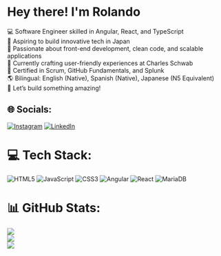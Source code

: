 # Hey there! I'm Rolando
💻 Software Engineer skilled in Angular, React, and TypeScript
<br>
🎌 Aspiring to build innovative tech in Japan
<br>
🚀 Passionate about front-end development, clean code, and scalable applications
<br>
📍 Currently crafting user-friendly experiences at Charles Schwab
<br>
📜 Certified in Scrum, GitHub Fundamentals, and Splunk
<br>
🌎 Bilingual: English (Native), Spanish (Native), Japanese (N5 Equivalent)
<br>
🔹 Let’s build something amazing! <br>

## 🌐 Socials:
[![Instagram](https://img.shields.io/badge/Instagram-%23E4405F.svg?logo=Instagram&logoColor=white)](https://instagram.com/Xmotorolix) [![LinkedIn](https://img.shields.io/badge/LinkedIn-%230077B5.svg?logo=linkedin&logoColor=white)](https://linkedin.com/in/rolando-gonzalez) 

# 💻 Tech Stack:
![HTML5](https://img.shields.io/badge/html5-%23E34F26.svg?style=for-the-badge&logo=html5&logoColor=white) ![JavaScript](https://img.shields.io/badge/javascript-%23323330.svg?style=for-the-badge&logo=javascript&logoColor=%23F7DF1E) ![CSS3](https://img.shields.io/badge/css3-%231572B6.svg?style=for-the-badge&logo=css3&logoColor=white) ![Angular](https://img.shields.io/badge/angular-%23DD0031.svg?style=for-the-badge&logo=angular&logoColor=white) ![React](https://img.shields.io/badge/react-%2320232a.svg?style=for-the-badge&logo=react&logoColor=%2361DAFB) ![MariaDB](https://img.shields.io/badge/MariaDB-003545?style=for-the-badge&logo=mariadb&logoColor=white)
# 📊 GitHub Stats:
![](https://github-readme-stats.vercel.app/api?username=Rgonzalez214&theme=dark&hide_border=true&include_all_commits=true&count_private=true)<br/>
![](https://github-readme-streak-stats.herokuapp.com/?user=Rgonzalez214&theme=dark&hide_border=true)<br/>
![](https://github-readme-stats.vercel.app/api/top-langs/?username=Rgonzalez214&theme=dark&hide_border=true&include_all_commits=true&count_private=true&layout=compact)


<!-- Proudly created with GPRM ( https://gprm.itsvg.in ) -->
